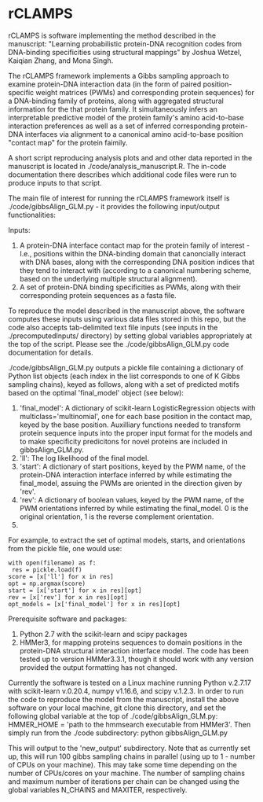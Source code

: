 # rCLAMPS

rCLAMPS is software implementing the method described in the manuscript:  "Learning probabilistic protein-DNA recognition codes from DNA-binding specificities using structural mappings" by Joshua Wetzel, Kaiqian Zhang, and Mona Singh.

The rCLAMPS framework implements a Gibbs sampling approach to examine protein-DNA interaction data (in the form of paired position-specific weight matrices (PWMs) and corresponding protein sequences) for a DNA-binding family of proteins, along with aggregated structural information for the that protein family.  It simultaneously infers an interpretable predictive model of the protein family's amino acid-to-base interaction preferences as well as a set of inferred corresponding protein-DNA interfaces via alignment to a canonical amino acid-to-base position "contact map" for the protein faimily.

A short script reproducing analysis plots and and other data reported in the manuscript is located in ./code/analysis_manuscript.R.  The in-code documentation there describes which additional code files were run to produce inputs to that script.

The main file of interest for running the rCLAMPS framework itself is ./code/gibbsAlign_GLM.py - it provides the following input/output functionalities:

Inputs:
1.  A protein-DNA interface contact map for the protein family of interest - I.e., positions within the DNA-binding domain that canoncially interact with DNA bases, along with the corresponding DNA position indices that they tend to interact with (according to a canonical numbering scheme, based on the underlying multiple structural alignment).
2.  A set of protein-DNA binding specificities as PWMs, along with their corresponding protein sequences as a fasta file.

To reproduce the model described in the manuscript above, the software computes these inputs using various data files stored in this repo, but the code also accepts tab-delimited text file inputs (see inputs in the ./precomputedInputs/ directory) by setting global variables appropriately at the top of the script.  Please see the ./code/gibbsAlign_GLM.py code documentation for details.
 
./code/gibbsAlign_GLM.py outputs a pickle file containing a dictionary of Python list objects (each index in the list corresponds to one of K Gibbs sampling chains), keyed as follows, along with a set of predicted motifs based on the optimal 'final_model' object (see below):
1.  'final_model':  A dictionary of scikit-learn LogisticRegression objects with multiclass='multinomial', one for each base position in the contact map, keyed by the base position.  Auxilliary functions needed to transform protein sequence inputs into the proper input format for the models and to make specificity predicitons for novel proteins are included in gibbsAlign_GLM.py.
2.  'll':  The log likelihood of the final model.
3.  'start':  A dictionary of start positions, keyed by the PWM name, of the protein-DNA interaction interface inferred by while estimating the final_model, assuing the PWMs are oriented in the direction given by 'rev'.
4.  'rev':  A dictionary of boolean values, keyed by the PWM name, of the PWM orientations inferred by while estimating the final_model.  0 is the original orientation, 1 is the reverse complement orientation.
5.

For example, to extract the set of optimal models, starts, and orientations from the pickle file, one would use: 

```
with open(filename) as f:
 res = pickle.load(f)
score = [x['ll'] for x in res]
opt = np.argmax(score)
start = [x['start'] for x in res][opt]
rev = [x['rev'] for x in res][opt]
opt_models = [x['final_model'] for x in res][opt]
```

Prerequisite software and packages:
1.  Python 2.7 with the scikit-learn and scipy packages
2.  HMMer3, for mapping proteins sequences to domain positions in the protein-DNA structural interaction interface model.  The code has been tested up to version HMMer3.3.1, though it should work with any version provided the output formatting has not changed.

Currently the software is tested on a Linux machine running Python v.2.7.17 with scikit-learn v.0.20.4, numpy v1.16.6, and scipy v.1.2.3.  In order to run the code to reproduce the model from the manuscript, install the above software on your local machine, git clone this directory, and set the following global variable at the top of ./code/gibbsAlign_GLM.py: HMMER_HOME = 'path to the hmmsearch executable from HMMer3'. Then simply run from the ./code subdirectory:  python gibbsAlign_GLM.py

This will output to the 'new_output' subdirectory.  Note that as currently set up, this will run 100 gibbs sampling chains in parallel (using up to 1 - number of CPUs on your machine).  This may take some time depending on the number of CPUs/cores on your machine.  The number of sampling chains and maximum number of iterations per chain can be changed using the global variables N_CHAINS and MAXITER, respectively.
